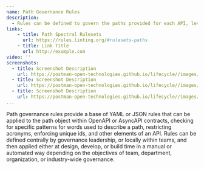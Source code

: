 ```yaml
---
name: Path Governance Rules
description: 
  - Rules can be defined to govern the paths provided for each API, leveraging the path object for OpenAPI or AsyncAPI contracts, but then apply specific ruling looking for common patterns to be present like words used, ensure no acronyms exist in the path, meeting specific guidelines regarding what a path can contain.
links:
    - title: Path Spectral Rulesets
      url: https://rules.linting.org/#rulesets-paths  
    - title: Link Title
      url: http://example.com                   
video: ''
screenshots:
  - title: Screenshot Description
    url: https://postman-open-technologies.github.io/lifecycle//images/postman-screenshot.png          
  - title: Screenshot Description
    url: https://postman-open-technologies.github.io/lifecycle//images/postman-screenshot.png  
  - title: Screenshot Description
    url: https://postman-open-technologies.github.io/lifecycle//images/postman-screenshot.png    
...
```

Path governance rules provide a base of YAML or JSON rules that can be applied to the path object within OpenAPI or AsyncAPI contracts, checking for specific patterns for words used to describe a path, restricting acronyms, enforcing unique ids, and other elements of an API. Rules can be defined centrally by governance leadership, or locally within teams, and then applied either at design, develop, or build time in a manual or automated way depending on the objectives of team, department, organization, or industry-wide governance.